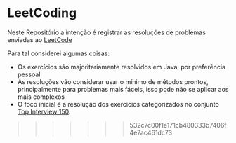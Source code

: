 <h1> LeetCoding </h1>

Neste Repositório a intenção é registrar as resoluções de problemas enviadas ao [LeetCode](https://leetcode.com/u/tonigamv/)

Para tal considerei algumas coisas:
- Os exercícios são majoritariamente resolvidos em Java, por preferência pessoal
- As resoluções vão considerar usar o mínimo de métodos prontos, principalmente para problemas mais fáceis, isso pode não se aplicar aos mais complexos
- O foco inicial é a resolução dos exercícios categorizados no conjunto [Top Interview 150](https://leetcode.com/studyplan/top-interview-150/).
>>>>>>> 532c7c00f1e171cb480333b7406f4e7ac461dc73
